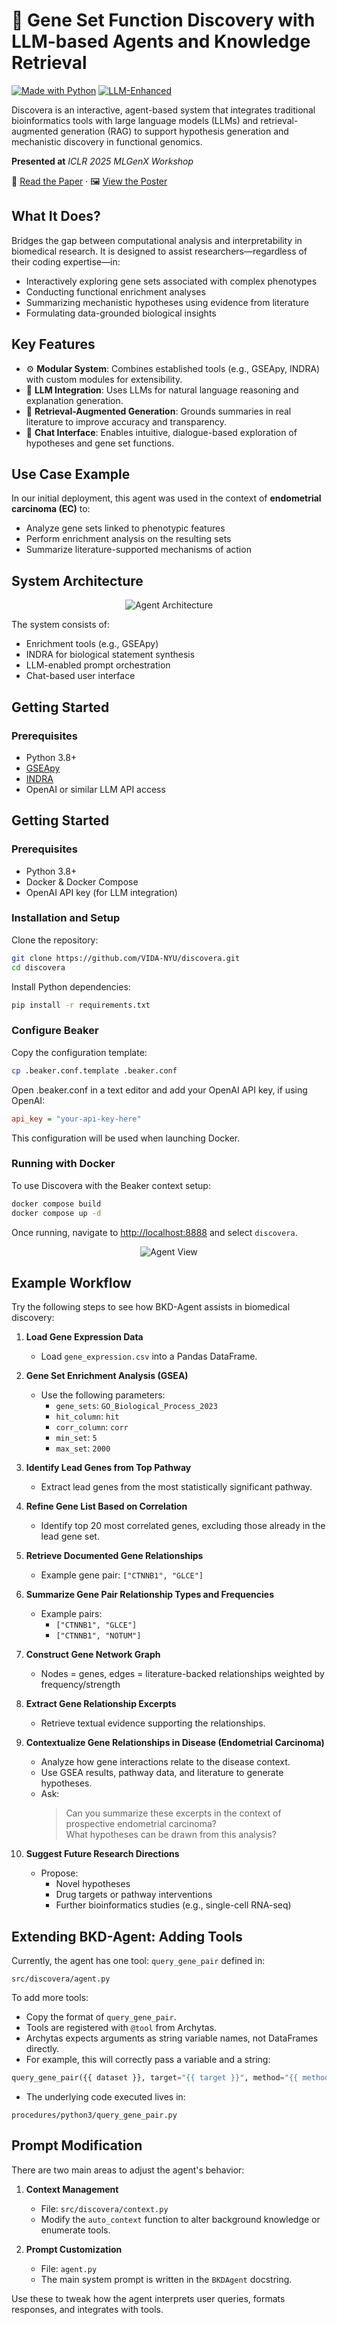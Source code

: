 # 🧬 Gene Set Function Discovery with LLM-based Agents and Knowledge Retrieval

[![Made with Python](https://img.shields.io/badge/Made%20with-Python-blue)](https://www.python.org/)
[![LLM-Enhanced](https://img.shields.io/badge/Powered%20by-LLMs-blueviolet)]()


Discovera is an interactive, agent-based system that integrates traditional bioinformatics tools with large language models (LLMs) and retrieval-augmented generation (RAG) to support hypothesis generation and mechanistic discovery in functional genomics.

**Presented at** *ICLR 2025 MLGenX Workshop*

🔗 [Read the Paper](https://openreview.net/pdf?id=mpvp5KP8fR) · 🖼️ [View the Poster](https://iclr.cc/media/PosterPDFs/ICLR%202025/37062.png?t=1746410988.3281965)


## What It Does?

Bridges the gap between computational analysis and interpretability in biomedical research. It is designed to assist researchers—regardless of their coding expertise—in:

- Interactively exploring gene sets associated with complex phenotypes  
- Conducting functional enrichment analyses  
- Summarizing mechanistic hypotheses using evidence from literature  
- Formulating data-grounded biological insights  

## Key Features

- ⚙️ **Modular System**: Combines established tools (e.g., GSEApy, INDRA) with custom modules for extensibility.  
- 📖 **LLM Integration**: Uses LLMs for natural language reasoning and explanation generation.  
- 🔎 **Retrieval-Augmented Generation**: Grounds summaries in real literature to improve accuracy and transparency.  
- 💬 **Chat Interface**: Enables intuitive, dialogue-based exploration of hypotheses and gene set functions.  

## Use Case Example

In our initial deployment, this agent was used in the context of **endometrial carcinoma (EC)** to:

- Analyze gene sets linked to phenotypic features  
- Perform enrichment analysis on the resulting sets  
- Summarize literature-supported mechanisms of action  

## System Architecture

<p align="center">
  <img src="images/system.svg" alt="Agent Architecture" />
</p>

The system consists of:
- Enrichment tools (e.g., GSEApy)  
- INDRA for biological statement synthesis  
- LLM-enabled prompt orchestration  
- Chat-based user interface  

## Getting Started

### Prerequisites

- Python 3.8+  
- [GSEApy](https://gseapy.readthedocs.io/)  
- [INDRA](https://indra.readthedocs.io/)  
- OpenAI or similar LLM API access

## Getting Started

### Prerequisites

- Python 3.8+
- Docker & Docker Compose
- OpenAI API key (for LLM integration)

### Installation and Setup

Clone the repository:

```bash
git clone https://github.com/VIDA-NYU/discovera.git
cd discovera
```

Install Python dependencies:
```bash
pip install -r requirements.txt
```
### Configure Beaker

Copy the configuration template:

```bash
cp .beaker.conf.template .beaker.conf
```

Open .beaker.conf in a text editor and add your OpenAI API key, if using OpenAI:

```ini
api_key = "your-api-key-here"
```

This configuration will be used when launching Docker.

### Running with Docker

To use Discovera with the Beaker context setup:

```bash
docker compose build
docker compose up -d
```

Once running, navigate to [http://localhost:8888](http://localhost:8888) and select `discovera`.


<p align="center">
  <img src="images/agent_view.png" alt="Agent View" />
</p>


## Example Workflow

Try the following steps to see how BKD-Agent assists in biomedical discovery:

1. **Load Gene Expression Data**  
   - Load `gene_expression.csv` into a Pandas DataFrame.

2. **Gene Set Enrichment Analysis (GSEA)**  
   - Use the following parameters:  
     - `gene_sets`: `GO_Biological_Process_2023`  
     - `hit_column`: `hit`  
     - `corr_column`: `corr`  
     - `min_set`: `5`  
     - `max_set`: `2000`

3. **Identify Lead Genes from Top Pathway**  
   - Extract lead genes from the most statistically significant pathway.

4. **Refine Gene List Based on Correlation**  
   - Identify top 20 most correlated genes, excluding those already in the lead gene set.

5. **Retrieve Documented Gene Relationships**  
   - Example gene pair: `["CTNNB1", "GLCE"]`

6. **Summarize Gene Pair Relationship Types and Frequencies**  
   - Example pairs:  
     - `["CTNNB1", "GLCE"]`  
     - `["CTNNB1", "NOTUM"]`

7. **Construct Gene Network Graph**  
   - Nodes = genes, edges = literature-backed relationships weighted by frequency/strength

8. **Extract Gene Relationship Excerpts**  
   - Retrieve textual evidence supporting the relationships.

9. **Contextualize Gene Relationships in Disease (Endometrial Carcinoma)**  
   - Analyze how gene interactions relate to the disease context.  
   - Use GSEA results, pathway data, and literature to generate hypotheses.  
   - Ask:  
     > Can you summarize these excerpts in the context of prospective endometrial carcinoma?  
     > What hypotheses can be drawn from this analysis?

10. **Suggest Future Research Directions**  
    - Propose:  
      - Novel hypotheses  
      - Drug targets or pathway interventions  
      - Further bioinformatics studies (e.g., single-cell RNA-seq)

## Extending BKD-Agent: Adding Tools

Currently, the agent has one tool: `query_gene_pair` defined in:

```
src/discovera/agent.py
```

To add more tools:

- Copy the format of `query_gene_pair`.
- Tools are registered with `@tool` from Archytas.
- Archytas expects arguments as string variable names, not DataFrames directly.
- For example, this will correctly pass a variable and a string:

```python
query_gene_pair({{ dataset }}, target="{{ target }}", method="{{ method }}")
```

- The underlying code executed lives in:

```
procedures/python3/query_gene_pair.py
```

## Prompt Modification

There are two main areas to adjust the agent's behavior:

1. **Context Management**  
   - File: `src/discovera/context.py`  
   - Modify the `auto_context` function to alter background knowledge or enumerate tools.

2. **Prompt Customization**  
   - File: `agent.py`  
   - The main system prompt is written in the `BKDAgent` docstring.

Use these to tweak how the agent interprets user queries, formats responses, and integrates with tools.

[^iclr]: Discovera was presented at the [ICLR 2025 MLGenX Workshop](https://mlgenx.github.io/) on April 27, 2025.



